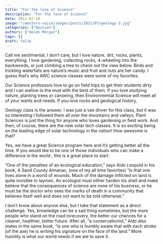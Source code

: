 ```yaml
---
title: "For the love of Science"
description: "For the love of Science"
date: 2011-07-18
image: "/western-voice/images/posts/2011/07/geology-3.jpg"
categories: ["Opinion"]
authors: ["Helen Morgan"]
tags: []
draft: false
---
```

Call me sentimental, I don’t care, but I love nature, dirt, rocks, plants, everything. I love gardening, collecting rocks, 4-wheeling into the backwoods, or just climbing a tree to check out the view below. Birds and trickling waterfalls are nature’s music and fruit and nuts are her candy. I guess that’s why AWC science classes were some of my favorites.

Our Science professors love to go on field trips to get their students dirty and I can wallow in the mud with the best of them. If you love studying nature, planting trees or canoeing, then Environmental Science will meet all of your wants and needs. If you love rocks and geological history,

Geology class is the answer. I was just a van driver for this class, but it was so interesting I followed them all over the mountains and valleys. Plant Sciences is just the thing for anyone who loves gardening or field work. And then, of course, there are the new solar tech classes. It is so exciting being on the leading edge of solar technology in the nation! How awesome is that?

Yes, we have a great Science program here and it’s getting better all the time. If you would like to be one of those individuals who can make a difference in the world , this is a great place to start.

“One of the penalties of an ecological education,” says Aldo Leopold in his book, A Sand County Almanac, (one of my all time favorites) “is that one lives alone in a world of wounds. Much of the damage inflicted on land is quite invisible to laymen. An ecologist must either harden his shell and make believe that the consequences of science are none of his business, or he must be the doctor who sees the marks of death in a community that believes itself well and does not want to be told otherwise.”

I don’t know about anyone else, but I take that statement as a direct challenge. Yes, knowledge can be a sad thing sometimes, but the more people who stand on the road torecovery, the better our chances for a cleaner, healthier, better future. After all, “a conservationist,” Aldo also states in the same book, “is one who is humbly aware that with each stroke [of the axe] he is writing his signature on the face of the land.” More humility is what our world needs if we are to save it.